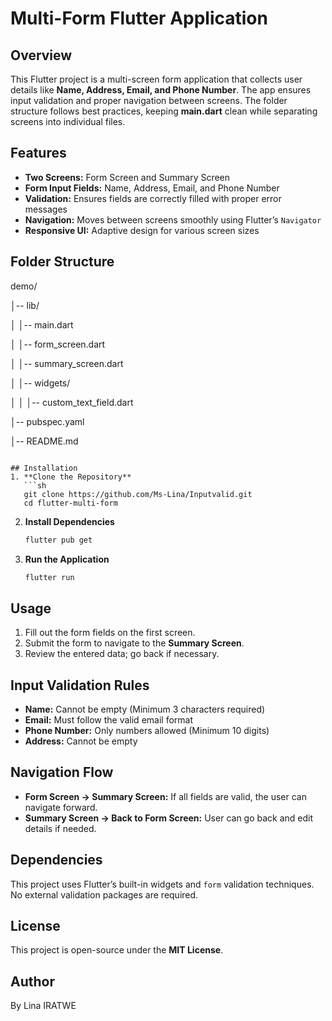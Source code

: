 # Multi-Form Flutter Application

## Overview
This Flutter project is a multi-screen form application that collects user details like **Name, Address, Email, and Phone Number**. The app ensures input validation and proper navigation between screens. The folder structure follows best practices, keeping **main.dart** clean while separating screens into individual files.

## Features
- **Two Screens:** Form Screen and Summary Screen
- **Form Input Fields:** Name, Address, Email, and Phone Number
- **Validation:** Ensures fields are correctly filled with proper error messages
- **Navigation:** Moves between screens smoothly using Flutter’s `Navigator`
- **Responsive UI:** Adaptive design for various screen sizes

## Folder Structure
demo/

│-- lib/

│   │-- main.dart

│   │-- form_screen.dart

│   │-- summary_screen.dart

│   │-- widgets/

│   │   │-- custom_text_field.dart

│-- pubspec.yaml

│-- README.md
```

## Installation
1. **Clone the Repository**
   ```sh
   git clone https://github.com/Ms-Lina/Inputvalid.git
   cd flutter-multi-form
   ```
2. **Install Dependencies**
   ```sh
   flutter pub get
   ```
3. **Run the Application**
   ```sh
   flutter run
   ```

## Usage
1. Fill out the form fields on the first screen.
2. Submit the form to navigate to the **Summary Screen**.
3. Review the entered data; go back if necessary.

## Input Validation Rules
- **Name:** Cannot be empty (Minimum 3 characters required)
- **Email:** Must follow the valid email format
- **Phone Number:** Only numbers allowed (Minimum 10 digits)
- **Address:** Cannot be empty

## Navigation Flow
- **Form Screen → Summary Screen:** If all fields are valid, the user can navigate forward.
- **Summary Screen → Back to Form Screen:** User can go back and edit details if needed.

## Dependencies
This project uses Flutter’s built-in widgets and `form` validation techniques. No external validation packages are required.

## License
This project is open-source under the **MIT License**.

## Author
By Lina IRATWE
```
